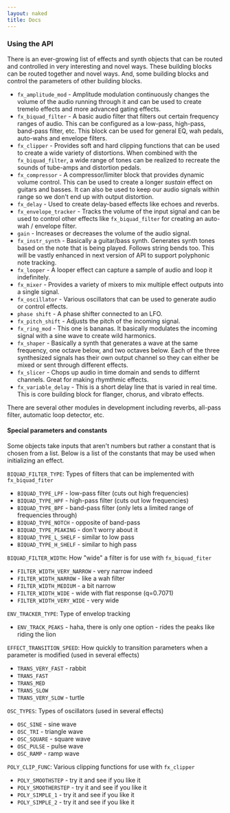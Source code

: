 ```yaml
---
layout: naked
title: Docs
---
```


### Using the API

There is an ever-growing list of effects and synth objects that can be routed and controlled in very interesting and novel ways.  These building blocks can be routed together and novel ways.  And, some building blocks and control the parameters of other building blocks.

 * `fx_amplitude_mod` - Amplitude modulation continuously changes the volume of the audio running through it and can be used to create tremelo effects and more advanced gating effects.
 * `fx_biquad_filter` - A basic audio filter that filters out certain frequency ranges of audio.  This can be configured as a low-pass, high-pass, band-pass filter, etc.  This block can be  used for general EQ, wah pedals, auto-wahs and envelope filters.  
 * `fx_clipper` - Provides soft and hard clipping functions that can be used to create a wide variety of distortions.  When combined with the `fx_biquad_filter`, a wide range of tones can be realized to recreate the sounds of tube-amps and distortion pedals.
 * `fx_compressor` - A compressor/limiter block that provides dynamic volume control.  This can be used to create a longer *sustain* effect on guitars and basses.  It can also be used to keep our audio signals within range so we don't end up with output distortion.
 * `fx_delay` - Used to create delay-based effects like echoes and reverbs.
 * `fx_envelope_tracker` - Tracks the volume of the input signal and can be used to control other effects like `fx_biquad_filter` for creating an auto-wah / envelope filter.
 * `gain` - Increases or decreases the volume of the audio signal.
 * `fx_instr_synth` - Basically a guitar/bass synth.  Generates synth tones based on the note that is being played.  Follows string bends too.  This will be vastly enhanced in next version of API to support polyphonic note tracking.
 * `fx_looper` - A looper effect can capture a sample of audio and loop it indefinitely.  
 * `fx_mixer` - Provides a variety of mixers to mix multiple effect outputs into a single signal.
 * `fx_oscillator` - Various oscillators that can be used to generate audio or control effects.
 * `phase shift` - A phase shifter connected to an LFO.
 * `fx_pitch_shift` - Adjusts the pitch of the incoming signal.
 * `fx_ring_mod` - This one is bananas.  It basically modulates the incoming signal with a sine wave to create wild harmonics.
 * `fx_shaper` - Basically a synth that generates a wave at the same frequency, one octave below, and two octaves below.  Each of the three synthesized signals has their own output channel so they can either be mixed or sent through different effects.
 * `fx_slicer` - Chops up audio in time domain and sends to differnt channels.  Great for making rhymthmic effects.
 * `fx_variable_delay` - This is a short delay line that is varied in real time.  This is core building block for flanger, chorus, and vibrato effects.

 There are several other modules in development including reverbs, all-pass filter, automatic loop detector, etc.

#### Special parameters and constants

Some objects take inputs that aren't numbers but rather a constant that is chosen from a list.  Below is a list of the constants that may be used when initializing an effect.

`BIQUAD_FILTER_TYPE`: Types of filters that can be implemented with `fx_biquad_fiter`
 * `BIQUAD_TYPE_LPF` - low-pass filter (cuts out high frequencies)
 * `BIQUAD_TYPE_HPF` - high-pass filter (cuts out low frequencies)
 * `BIQUAD_TYPE_BPF` - band-pass filter (only lets a limited range of frequencies through)
 * `BIQUAD_TYPE_NOTCH` - opposite of band-pass
 * `BIQUAD_TYPE_PEAKING` - don't worry about it
 * `BIQUAD_TYPE_L_SHELF` - similar to low pass
 * `BIQUAD_TYPE_H_SHELF` - similar to high pass

`BIQUAD_FILTER_WIDTH`: How "wide" a filter is for use with `fx_biquad_fiter`
 * `FILTER_WIDTH_VERY_NARROW` - very narrow indeed
 * `FILTER_WIDTH_NARROW` - like a wah filter
 * `FILTER_WIDTH_MEDIUM` - a bit narrow
 * `FILTER_WIDTH_WIDE` - wide with flat response (q=0.7071)
 * `FILTER_WIDTH_VERY_WIDE` - very wide

`ENV_TRACKER_TYPE`: Type of envelop tracking
 * `ENV_TRACK_PEAKS` - haha, there is only one option - rides the peaks like riding the lion

`EFFECT_TRANSITION_SPEED`: How quickly to transition parameters when a parameter is modified (used in several effects)
 * `TRANS_VERY_FAST` - rabbit
 * `TRANS_FAST`
 * `TRANS_MED`
 * `TRANS_SLOW`
 * `TRANS_VERY_SLOW` - turtle

`OSC_TYPES`: Types of oscillators (used in several effects)
  * `OSC_SINE` - sine wave
  * `OSC_TRI` - triangle wave
  * `OSC_SQUARE` - square wave
  * `OSC_PULSE` - pulse wave
  * `OSC_RAMP` - ramp wave

`POLY_CLIP_FUNC`: Various clipping functions for use with `fx_clipper`
  * `POLY_SMOOTHSTEP` - try it and see if you like it
  * `POLY_SMOOTHERSTEP` - try it and see if you like it
  * `POLY_SIMPLE_1` - try it and see if you like it
  * `POLY_SIMPLE_2` - try it and see if you like it

